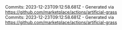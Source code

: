 Commits: 2023-12-23T09:12:58.681Z - Generated via https://github.com/marketplace/actions/artificial-grass
<br>
Commits: 2023-12-23T09:12:58.681Z - Generated via https://github.com/marketplace/actions/artificial-grass
<br>

